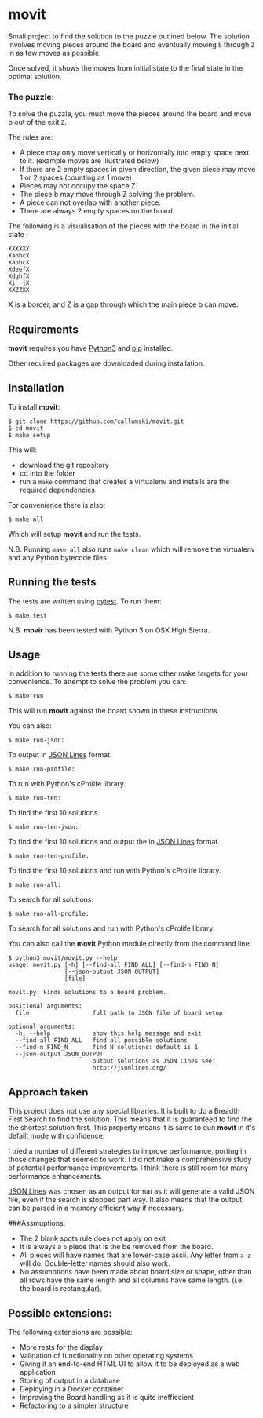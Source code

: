 # **movit**

Small project to find the solution to the puzzle outlined below. The  solution involves moving pieces around the board 
and eventually moving ```b``` through ​```Z```​ in as few moves as possible.

Once solved, it shows the moves from initial state to the final state in the optimal solution.

### The puzzle:

To solve the puzzle, you must move the pieces around the board and move b out of the exit ```Z```.

The rules are:

* A piece may only move vertically or horizontally into empty space next to it. (example moves are illustrated below)
* If there are 2 empty spaces in given direction, the given piece may move 1 or 2 spaces (counting as 1 move)
* Pieces may not occupy the space Z.
* The piece b may move through Z solving the problem.
* A piece can not overlap with another piece.
* There are always 2 empty spaces on the board.

The following is a visualisation of the pieces with the board in the initial state :
```
XXXXXX
XabbcX
XabbcX
XdeefX
XdghfX
Xi  jX
XXZZXX
```
X is a border, and Z is a gap through which the main piece b can move.

## Requirements
**movit** requires you have [Python3](https://www.python.org/downloads/) and [pip](https://pypi.org/project/pip/) installed.

Other required packages are downloaded during installation.

## Installation
To install **movit**:

```
$ git clone https://github.com/callumski/movit.git
$ cd movit
$ make setup
```
This will:

* download the git repository
* cd into the folder
* run a ```make``` command that creates a virtualenv and installs are the required dependencies

For convenience there is also:

```
$ make all
```
Which will setup **movit** and run the tests.

N.B. Running  ```make all``` also runs ```make clean``` which will remove the virtualenv and any Python bytecode files.


## Running the tests
The tests are written using [pytest](https://pytest.org). To run them:

```
$ make test
```
N.B. **movir** has been tested with Python 3 on OSX High Sierra.

## Usage
In addition to running the tests there are some other make targets for your convenience.
To attempt to solve the problem you can:

```
$ make run
```

This will run **movit** against the board shown in these instructions.

You can also:

```
$ make run-json:
```
To output in [JSON Lines](http://jsonlines.org/) format.

```
$ make run-profile:
```
To run with Python's cProlife library.

```
$ make run-ten:
```
To find the first 10 solutions.
```
$ make run-ten-json:
```
To find the first 10 solutions and output the in [JSON Lines](http://jsonlines.org/) format.

```
$ make run-ten-profile:
```
To find the first 10 solutions and run with Python's cProlife library.

```
$ make run-all:
```
To search for all solutions.
```
$ make run-all-profile:
```
To search for all solutions and run with Python's cProlife library.

You can also call the **movit** Python module directly from the command line:

```
$ python3 movit/movit.py --help
usage: movit.py [-h] [--find-all FIND_ALL] [--find-n FIND_N]
                [--json-output JSON_OUTPUT]
                [file]

movit.py: Finds solutions to a board problem.

positional arguments:
  file                  full path to JSON file of board setup

optional arguments:
  -h, --help            show this help message and exit
  --find-all FIND_ALL   find all possible solutions
  --find-n FIND_N       find N solutions: default is 1
  --json-output JSON_OUTPUT
                        output solutions as JSON Lines see:
                        http://jsonlines.org/
```


## Approach taken

This project does not use any special libraries. It is built to do a Breadth First Search to find the solution. This means 
that it is guaranteed to find the the shortest solution first. This property means it is same to dun **movit** in it's 
defailt mode with confidence.

I tried a number of different strategies to improve performance, porting in those changes that seemed to work. I did not make
a comprehensive study of potential performance improvements. I think there is still room for many performance enhancements.

[JSON Lines](http://jsonlines.org/) was chosen as an output format as it will generate a valid JSON file, even if the 
search is stopped part way. It also means that the output can be parsed in a memory efficient way if necessary.


###Assmuptions:

* The 2 blank spots rule does not apply on exit
* It is always a ```b``` piece that is the be removed from the board.
* All pieces will have names that are lower-case ascii. Any letter from ```a-z``` will do. Double-letter names should also work.
* No assumptions have been made about board size or shape, other than all rows have the same length and all columns have same length. (i.e. the board is rectangular).


## Possible extensions:

The following extensions are possible:

* More rests for the display
* Validation of functionality on other operating systems
* Giving it an end-to-end HTML UI to allow it to be deployed as a web application
* Storing of output in a database
* Deploying in a Docker container
* Improving the Board handling as it is quite ineffiecient
* Refactoring to a simpler structure
